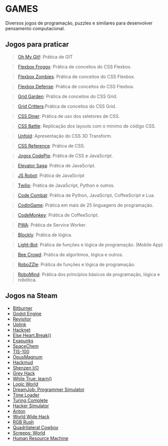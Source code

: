 # GAMES

Diversos jogos de programação, puzzles e similares para desenvolver pensamento computacional.

## Jogos para praticar

> [Oh My Git!](https://ohmygit.org): Prática de GIT

> [Flexbox Froggy](https://flexboxfroggy.com): Prática de conceitos do CSS Flexbox.

> [Flexbox Zombies](https://mastery.games/flexboxzombies/): Prática de conceitos do CSS Flexbox.

> [Flexbox Defense](http://www.flexboxdefense.com): Prática de conceitos do CSS Flexbox.

> [Grid Garden](https://cssgridgarden.com/): Prática de conceitos do CSS Grid.

> [Grid Critters](https://gridcritters.com):Prática de conceitos do CSS Grid.

> [CSS Diner](https://flukeout.github.io): Prática de uso dos seletores de CSS.

> [CSS Battle](https://cssbattle.dev): Replicação dos layouts com o mínimo de código CSS.

> [Unfold](https://rupl.github.io/unfold/): Apresentação do CSS 3D Transform.

> [CSS Reference](https://cssreference.io): Prática de CSS.

> [Jogos CodePip](https://codepip.com): Prática de CSS e JavaScript.

> [Elevator Saga](https://play.elevatorsaga.com): Prática de JavaScript.

> [JS Robot](https://lab.reaal.me/jsrobot/#): Prática de JavaScript

> [Twilio](https://www.twilio.com/quest): Prática de JavaScript, Python e outros.

> [Code Combat](https://codecombat.com): Prática de Python, JavaScript, CoffeeScript e Lua.

> [CodinGame](https://www.codingame.com/start): Prática em mais de 25 linguagens de programação.

> [CodeMonkey](https://www.codemonkey.com): Prática de CoffeeScript.

> [PWA](https://serviceworkies.com): Prática de Service Worker.

> [Blockly](https://blockly.games/?lang=pt-br): Prática de lógica.

> [Light-Bot](https://lightbot.com): Prática de funções e lógica de programação. \(Mobile App)

> [Bee Crowd](https://www.beecrowd.com.br/judge/en/login): Prática de algoritmos, lógica e outros.

> [RoboZZle](http://www.robozzle.com/beta/index.html): Prática de funções e lógica de programação.

> [RoboMind](https://www.robomindacademy.com/robomind/home): Prática dos princípios básicos de programação, lógica e robótica.

## Jogos na Steam

* [Bitburner](https://store.steampowered.com/app/1812820/Bitburner/)
* [Godot Engine](https://store.steampowered.com/app/404790/Godot_Engine/)
* [Revisitor](https://store.steampowered.com/app/1475440/REVISITOR/)
* [Uplink](https://store.steampowered.com/app/1510/Uplink/)
* [Hacknet](https://store.steampowered.com/app/365450/Hacknet/)
* [Else Heart.Break()](https://store.steampowered.com/app/400110/Else_HeartBreak/)
* [Exapunks](https://store.steampowered.com/app/716490/EXAPUNKS/)
* [SpaceChem](https://store.steampowered.com/app/92800/SpaceChem/)
* [TIS-100](https://store.steampowered.com/app/370360/TIS100/)
* [OpusMagnum](https://store.steampowered.com/app/558990/Opus_Magnum/)
* [Hackmud](https://store.steampowered.com/app/469920/hackmud/)
* [Shenzen I/O](https://store.steampowered.com/app/504210/SHENZHEN_IO/)
* [Grey Hack](https://store.steampowered.com/app/605230/Grey_Hack/)
* [While True: learn()](https://store.steampowered.com/app/619150/while_True_learn)
* [Logic World](https://store.steampowered.com/app/1054340/Logic_World/)
* [DreamJob: Programmer Simulator](https://store.steampowered.com/app/1264390/Dreamjob_Programmer_Simulator__Learn_Programming_Games/)
* [Time Loader](https://store.steampowered.com/app/1301950/Time_Loader/)
* [Turing Complete](https://store.steampowered.com/app/1444480/Turing_Complete/)
* [Hacker Simulator](https://store.steampowered.com/app/1754840/Hacker_Simulator/)
* [Anton](https://store.steampowered.com/app/1760580/Anton/)
* [World Wide Hack](https://store.steampowered.com/app/1765690/World_Wide_Hack/)
* [RGB Rush](https://store.steampowered.com/app/1952760/RGB_Rush/)
* [Quadrilateral Cowboy](https://store.steampowered.com/app/240440/Quadrilateral_Cowboy/)
* [Screeps: World](https://store.steampowered.com/app/464350/Screeps_World/)
* [Human Resource Machine](https://store.steampowered.com/app/375820/Human_Resource_Machine/)
